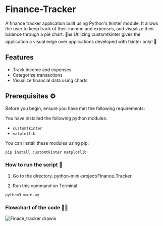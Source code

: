 # Finance-Tracker
A finance tracker application built using Python's tkinter module. It allows the user to keep track of their income and expenses, and visualize their balance through a pie chart. 🥧📊 Utilizing customtkinter gives the application a visual edge over applications developed with tkinter only! 🎨

## Features

- Track income and expenses
- Categorize transactions
- Visualize financial data using charts

## Prerequisites ⚙️

Before you begin, ensure you have met the following requirements:

You have installed the following python modules:

* `customtkinter`
* `matplotlib`

You can install these modules using pip:

```
pip install customtkinter matplotlib
```

### How to run the script 🚀

1. Go to the directory. python-mini-project/Finance_Tracker

2. Run this command on Terminal.

```
python3 main.py
```

### Flowchart of the code 🤹‍♀️

![Finace_tracker drawio](https://github.com/otahina/python-mini-project/assets/108225969/5a5e379a-6aae-48cb-8a22-482c4051f844)
  
